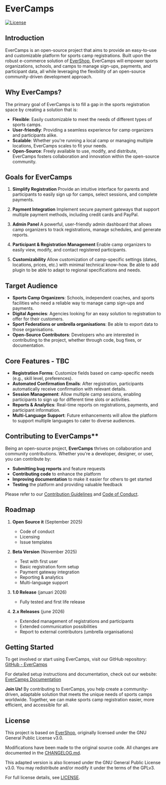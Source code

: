 # EverCamps

<p>
  <a href="https://opensource.org/licenses/GPL-3.0">
    <img src="https://img.shields.io/badge/License-GPLv3-blue.svg" alt="License">
  </a>
</p>

## Introduction

EverCamps is an open-source project that aims to provide an easy-to-use and customizable platform for sports camp registrations. Built upon the robust e-commerce solution of [EverShop](https://evershop.io), EverCamps will empower sports organizations, schools, and camps to manage sign-ups, payments, and participant data, all while leveraging the flexibility of an open-source community-driven development approach.

## Why EverCamps?

The primary goal of EverCamps is to fill a gap in the sports registration space by creating a solution that is:

* **Flexible**: Easily customizable to meet the needs of different types of sports camps.
* **User-friendly**: Providing a seamless experience for camp organizers and participants alike.
* **Scalable**: Whether you're running a local camp or managing multiple locations, EverCamps scales to fit your needs.
* **Open-Source**: Freely available to use, modify, and distribute, EverCamps fosters collaboration and innovation within the open-source community.


## Goals for EverCamps

1. **Simplify Registration**
   Provide an intuitive interface for parents and participants to easily sign up for camps, select sessions, and complete payments.

2. **Payment Integration**
   Implement secure payment gateways that support multiple payment methods, including credit cards and PayPal.

3. **Admin Panel**
   A powerful, user-friendly admin dashboard that allows camp organizers to track registrations, manage schedules, and generate reports.

4. **Participant & Registration Management**
   Enable camp organizers to easily view, modify, and contact registered participants.

5. **Customizability**
   Allow customization of camp-specific settings (dates, locations, prices, etc.) with minimal technical know-how. Be able to add plugin to be able to adapt to regional specifications and needs. 

## Target Audience

* **Sports Camp Organizers**: Schools, independent coaches, and sports facilities who need a reliable way to manage camp sign-ups and payments.
* **Digital Agencies**: Agencies looking for an easy solution to registration to offer for their customers.
* **Sport Federations or umbrella organisations**: Be able to export data to those organisations.
* **Open-Source Contributors**: Developers who are interested in contributing to the project, whether through code, bug fixes, or documentation.

## Core Features - TBC

* **Registration Forms**: Customize fields based on camp-specific needs (e.g., skill level, preferences).
* **Automated Confirmation Emails**: After registration, participants automatically receive confirmation with relevant details.
* **Session Management**: Allow multiple camp sessions, enabling participants to sign up for different time slots or activities.
* **Reports & Analytics**: Real-time reports on registrations, payments, and participant information.
* **Multi-Language Support**: Future enhancements will allow the platform to support multiple languages to cater to diverse audiences.

## Contributing to EverCamps**

Being an open-source project, **EverCamps** thrives on collaboration and community contributions. Whether you're a developer, designer, or user, you can contribute by:

* **Submitting bug reports** and feature requests
* **Contributing code** to enhance the platform
* **Improving documentation** to make it easier for others to get started
* **Testing** the platform and providing valuable feedback

Please refer to our [Contribution Guidelines](./CONTRIBUTING.md) and [Code of Conduct](./CODE_OF_CONDUCT.md).

## Roadmap

1. **Open Source it** (September 2025)

   * Code of conduct
   * Licensing
   * Issue templates

2. **Beta Version** (November 2025)

   * Test with first user
   * Basic registration form setup
   * Payment gateway integration
   * Reporting & analytics
   * Multi-language support

3. **1.0 Release** (januari 2026)

   * Fully tested and first life release
   
4. **2.x Releases** (june 2026)
   * Extended management of registrations and participants
   * Extended communication possibilities
   * Report to external contributors (umbrella organisations)

## Getting Started

To get involved or start using EverCamps, visit our GitHub repository:
[GitHub - EverCamps](https://github.com/evercamps/evercamps)

For detailed setup instructions and documentation, check out our website:
[EverCamps Documentation](https://evercamps.com/docs)

**Join Us!**
By contributing to EverCamps, you help create a community-driven, adaptable solution that meets the unique needs of sports camps worldwide. Together, we can make sports camp registration easier, more efficient, and accessible for all.

## License

This project is based on [EverShop](https://github.com/evershopcommerce/evershop), originally licensed under the GNU General Public License v3.0.

Modifications have been made to the original source code. All changes are documented in the [CHANGELOG.md](./changelog.md).

This adapted version is also licensed under the GNU General Public License v3.0. You may redistribute and/or modify it under the terms of the GPLv3.

For full license details, see [LICENSE](./LICENSE).
